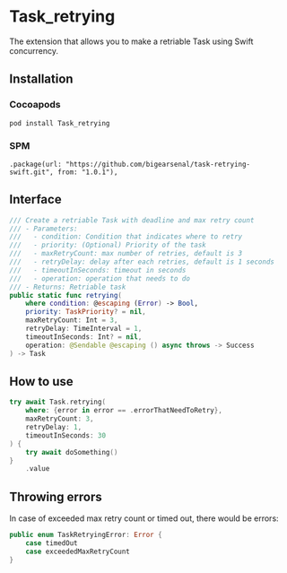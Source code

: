 # Task_retrying

The extension that allows you to make a retriable Task using Swift concurrency.

## Installation
### Cocoapods
`pod install Task_retrying`
### SPM
`.package(url: "https://github.com/bigearsenal/task-retrying-swift.git", from: "1.0.1"),`

## Interface
```swift
/// Create a retriable Task with deadline and max retry count
/// - Parameters:
///   - condition: Condition that indicates where to retry
///   - priority: (Optional) Priority of the task
///   - maxRetryCount: max number of retries, default is 3
///   - retryDelay: delay after each retries, default is 1 seconds
///   - timeoutInSeconds: timeout in seconds
///   - operation: operation that needs to do
/// - Returns: Retriable task
public static func retrying(
    where condition: @escaping (Error) -> Bool,
    priority: TaskPriority? = nil,
    maxRetryCount: Int = 3,
    retryDelay: TimeInterval = 1,
    timeoutInSeconds: Int? = nil,
    operation: @Sendable @escaping () async throws -> Success
) -> Task
```

## How to use
```swift
try await Task.retrying(
    where: {error in error == .errorThatNeedToRetry},
    maxRetryCount: 3,
    retryDelay: 1,
    timeoutInSeconds: 30
) {
    try await doSomething()
}
    .value
```

## Throwing errors

In case of exceeded max retry count or timed out, there would be errors:

```swift
public enum TaskRetryingError: Error {
    case timedOut
    case exceededMaxRetryCount
}
```
